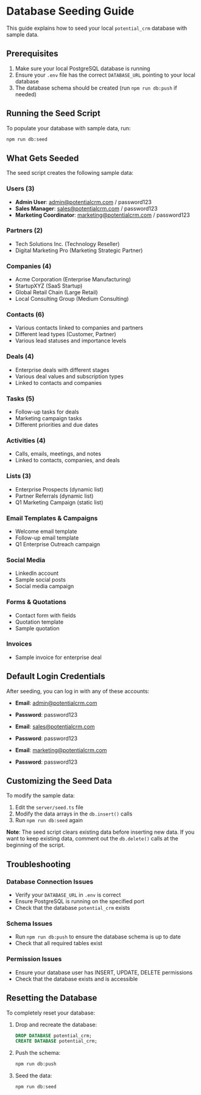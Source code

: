 # Database Seeding Guide

This guide explains how to seed your local `potential_crm` database with sample data.

## Prerequisites

1. Make sure your local PostgreSQL database is running
2. Ensure your `.env` file has the correct `DATABASE_URL` pointing to your local database
3. The database schema should be created (run `npm run db:push` if needed)

## Running the Seed Script

To populate your database with sample data, run:

```bash
npm run db:seed
```

## What Gets Seeded

The seed script creates the following sample data:

### Users (3)
- **Admin User**: admin@potentialcrm.com / password123
- **Sales Manager**: sales@potentialcrm.com / password123  
- **Marketing Coordinator**: marketing@potentialcrm.com / password123

### Partners (2)
- Tech Solutions Inc. (Technology Reseller)
- Digital Marketing Pro (Marketing Strategic Partner)

### Companies (4)
- Acme Corporation (Enterprise Manufacturing)
- StartupXYZ (SaaS Startup)
- Global Retail Chain (Large Retail)
- Local Consulting Group (Medium Consulting)

### Contacts (6)
- Various contacts linked to companies and partners
- Different lead types (Customer, Partner)
- Various lead statuses and importance levels

### Deals (4)
- Enterprise deals with different stages
- Various deal values and subscription types
- Linked to contacts and companies

### Tasks (5)
- Follow-up tasks for deals
- Marketing campaign tasks
- Different priorities and due dates

### Activities (4)
- Calls, emails, meetings, and notes
- Linked to contacts, companies, and deals

### Lists (3)
- Enterprise Prospects (dynamic list)
- Partner Referrals (dynamic list)
- Q1 Marketing Campaign (static list)

### Email Templates & Campaigns
- Welcome email template
- Follow-up email template
- Q1 Enterprise Outreach campaign

### Social Media
- LinkedIn account
- Sample social posts
- Social media campaign

### Forms & Quotations
- Contact form with fields
- Quotation template
- Sample quotation

### Invoices
- Sample invoice for enterprise deal

## Default Login Credentials

After seeding, you can log in with any of these accounts:

- **Email**: admin@potentialcrm.com
- **Password**: password123

- **Email**: sales@potentialcrm.com  
- **Password**: password123

- **Email**: marketing@potentialcrm.com
- **Password**: password123

## Customizing the Seed Data

To modify the sample data:

1. Edit the `server/seed.ts` file
2. Modify the data arrays in the `db.insert()` calls
3. Run `npm run db:seed` again

**Note**: The seed script clears existing data before inserting new data. If you want to keep existing data, comment out the `db.delete()` calls at the beginning of the script.

## Troubleshooting

### Database Connection Issues
- Verify your `DATABASE_URL` in `.env` is correct
- Ensure PostgreSQL is running on the specified port
- Check that the database `potential_crm` exists

### Schema Issues
- Run `npm run db:push` to ensure the database schema is up to date
- Check that all required tables exist

### Permission Issues
- Ensure your database user has INSERT, UPDATE, DELETE permissions
- Check that the database exists and is accessible

## Resetting the Database

To completely reset your database:

1. Drop and recreate the database:
   ```sql
   DROP DATABASE potential_crm;
   CREATE DATABASE potential_crm;
   ```

2. Push the schema:
   ```bash
   npm run db:push
   ```

3. Seed the data:
   ```bash
   npm run db:seed
   ``` 